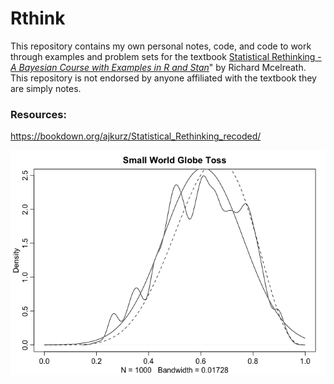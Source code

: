 
<!-- README.md is generated from README.Rmd. Please edit that file -->

# Rthink

<!-- badges: start -->

<!-- badges: end -->

This repository contains my own personal notes, code, and code to work
through examples and problem sets for the textbook [Statistical
Rethinking - *A Bayesian Course with Examples in R and
Stan*](https://xcelab.net/rm/statistical-rethinking/)" by Richard
Mcelreath. This repository is not endorsed by anyone affiliated with the
textbook they are simply notes.

### Resources:

<https://bookdown.org/ajkurz/Statistical_Rethinking_recoded/>

![](README_files/figure-gfm/unnamed-chunk-2-1.png)<!-- -->
